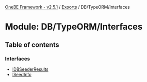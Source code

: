 [OneBE Framework - v2.5.1](../README.md) / [Exports](../modules.md) / DB/TypeORM/Interfaces

# Module: DB/TypeORM/Interfaces

## Table of contents

### Interfaces

- [IDBSeederResults](../interfaces/DB_TypeORM_Interfaces.IDBSeederResults.md)
- [ISeedInfo](../interfaces/DB_TypeORM_Interfaces.ISeedInfo.md)
